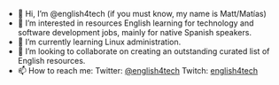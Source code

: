 - 👋 Hi, I’m @english4tech (if you must know, my name is Matt/Matías)
- 👀 I’m interested in resources English learning for technology and software development jobs, mainly for native Spanish speakers.
- 🌱 I’m currently learning Linux administration.
- 💞️ I’m looking to collaborate on creating an outstanding curated list of English resources.
- 📫 How to reach me: 
    Twitter:  [@english4tech](https://twitter.com/english4tech)
    Twitch:   [english4tech](https://www.twitch.tv/english4tech)
    
<!---
english4tech/english4tech is a ✨ special ✨ repository because its `README.md` (this file) appears on your GitHub profile.
You can click the Preview link to take a look at your changes.
--->
